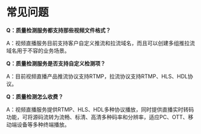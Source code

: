# 常见问题

**Q：质量检测服务都支持那些视频文件格式？**

A：视频直播服务目前支持客户自定义推流和拉流域名，而且可以创建多组推拉流域名用于不容的业务场景。


**Q：质量检测服务是否支持自定义检测项？**

A：目前视频直播产品推流协议支持RTMP，拉流协议支持RTMP、HLS、HDL协议。


**Q：质量检测怎么收费？**

A：视频直播服务提供RTMP、HLS、HDL多种协议播放，同时提供直播实时转码功能，可将源码流转为流畅、标清、高清多种码率和分辨率，适应PC、OTT、移动端设备等多种终端播放。


